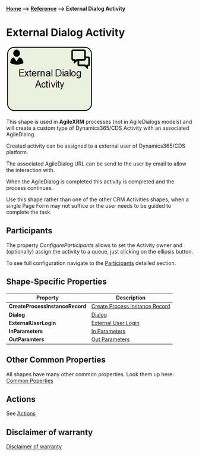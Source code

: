 __[Home](/) --> [Reference](/ref) --> External Dialog Activity__

# External Dialog Activity

![External Dialog Activity](media/ExternalDialogActivity.png)

This shape is used in **AgileXRM** processes (not in AgileDialogs models) and will 
create a custom type of Dynamics365/CDS Activity with an associated AgileDialog.

Created activity can be assigned to a external user of Dynamics365/CDS platform.

The associated AgileDialog URL can be send to the user by email to allow the 
interaction with.

When the AgileDialog is completed this activity is completed and the process
continues.

Use this shape rather than one of the other CRM Activities shapes, when a single Page
Form may not suffice or the user needs to be guided to complete the task.

## Participants
The property *ConfigureParticipants* allows to set the Activity owner and (optionally) assign the activity to a queue, just clicking on the ellipsis button.

To see full configuration navigate to the [Participants](./common/Participants.md) detailed section.

## Shape-Specific Properties

| Property | Description |
| -------- | ----------- |
| **CreateProcessInstanceRecord**   |[Create Process Instance Record](common/CreateProcessInstanceRecord.md)|
| **Dialog**                        |[Dialog](common/SubProcess.md)|
| **ExternalUserLogin**             |[External User Login](common/ExternalUserLogin.md)|
| **InParameters**                  |[In Parameters](common/InParameters.md)|
| **OutParamters**                  |[Out Parameters](common/OutParamters.md)|


## Other Common Properties
All shapes have many other common properties. Look them up here: [Common Poperties](common/README.md)

## Actions
See [Actions](common/Actions.md)

## Disclaimer of warranty

[Disclaimer of warranty](../guides/common/DisclaimerOfWarranty.md)